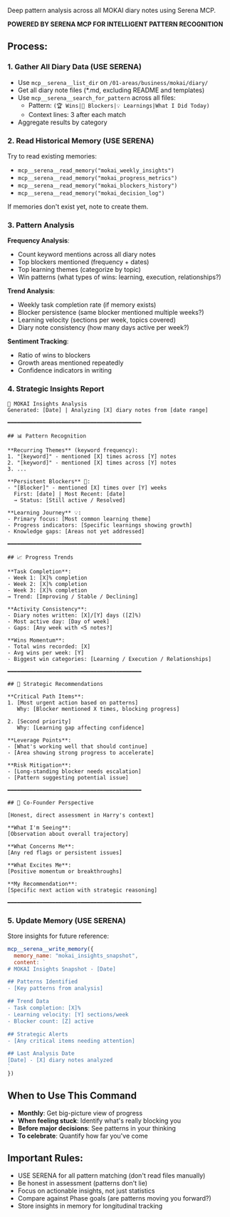 Deep pattern analysis across all MOKAI diary notes using Serena MCP.

**POWERED BY SERENA MCP FOR INTELLIGENT PATTERN RECOGNITION**

## Process:

### 1. Gather All Diary Data (USE SERENA)
- Use `mcp__serena__list_dir` on `/01-areas/business/mokai/diary/`
- Get all diary note files (*.md, excluding README and templates)
- Use `mcp__serena__search_for_pattern` across all files:
  - Pattern: `(🏆 Wins|🚨 Blockers|💡 Learnings|What I Did Today)`
  - Context lines: 3 after each match
- Aggregate results by category

### 2. Read Historical Memory (USE SERENA)
Try to read existing memories:
- `mcp__serena__read_memory("mokai_weekly_insights")`
- `mcp__serena__read_memory("mokai_progress_metrics")`
- `mcp__serena__read_memory("mokai_blockers_history")`
- `mcp__serena__read_memory("mokai_decision_log")`

If memories don't exist yet, note to create them.

### 3. Pattern Analysis

**Frequency Analysis**:
- Count keyword mentions across all diary notes
- Top blockers mentioned (frequency + dates)
- Top learning themes (categorize by topic)
- Win patterns (what types of wins: learning, execution, relationships?)

**Trend Analysis**:
- Weekly task completion rate (if memory exists)
- Blocker persistence (same blocker mentioned multiple weeks?)
- Learning velocity (sections per week, topics covered)
- Diary note consistency (how many days active per week?)

**Sentiment Tracking**:
- Ratio of wins to blockers
- Growth areas mentioned repeatedly
- Confidence indicators in writing

### 4. Strategic Insights Report

```
🧠 MOKAI Insights Analysis
Generated: [Date] | Analyzing [X] diary notes from [date range]

━━━━━━━━━━━━━━━━━━━━━━━━━━━━━━━━━━━━━━━━━━

## 📊 Pattern Recognition

**Recurring Themes** (keyword frequency):
1. "[keyword]" - mentioned [X] times across [Y] notes
2. "[keyword]" - mentioned [X] times across [Y] notes
3. ...

**Persistent Blockers** 🚨:
- "[Blocker]" - mentioned [X] times over [Y] weeks
  First: [date] | Most Recent: [date]
  → Status: [Still active / Resolved]

**Learning Journey** 💡:
- Primary focus: [Most common learning theme]
- Progress indicators: [Specific learnings showing growth]
- Knowledge gaps: [Areas not yet addressed]

━━━━━━━━━━━━━━━━━━━━━━━━━━━━━━━━━━━━━━━━━━

## 📈 Progress Trends

**Task Completion**:
- Week 1: [X]% completion
- Week 2: [X]% completion
- Week 3: [X]% completion
→ Trend: [Improving / Stable / Declining]

**Activity Consistency**:
- Diary notes written: [X]/[Y] days ([Z]%)
- Most active day: [Day of week]
- Gaps: [Any week with <5 notes?]

**Wins Momentum**:
- Total wins recorded: [X]
- Avg wins per week: [Y]
- Biggest win categories: [Learning / Execution / Relationships]

━━━━━━━━━━━━━━━━━━━━━━━━━━━━━━━━━━━━━━━━━━

## 🎯 Strategic Recommendations

**Critical Path Items**:
1. [Most urgent action based on patterns]
   Why: [Blocker mentioned X times, blocking progress]

2. [Second priority]
   Why: [Learning gap affecting confidence]

**Leverage Points**:
- [What's working well that should continue]
- [Area showing strong progress to accelerate]

**Risk Mitigation**:
- [Long-standing blocker needs escalation]
- [Pattern suggesting potential issue]

━━━━━━━━━━━━━━━━━━━━━━━━━━━━━━━━━━━━━━━━━━

## 💬 Co-Founder Perspective

[Honest, direct assessment in Harry's context]

**What I'm Seeing**:
[Observation about overall trajectory]

**What Concerns Me**:
[Any red flags or persistent issues]

**What Excites Me**:
[Positive momentum or breakthroughs]

**My Recommendation**:
[Specific next action with strategic reasoning]

━━━━━━━━━━━━━━━━━━━━━━━━━━━━━━━━━━━━━━━━━━
```

### 5. Update Memory (USE SERENA)
Store insights for future reference:

```javascript
mcp__serena__write_memory({
  memory_name: "mokai_insights_snapshot",
  content: `
# MOKAI Insights Snapshot - [Date]

## Patterns Identified
- [Key patterns from analysis]

## Trend Data
- Task completion: [X]%
- Learning velocity: [Y] sections/week
- Blocker count: [Z] active

## Strategic Alerts
- [Any critical items needing attention]

## Last Analysis Date
[Date] - [X] diary notes analyzed
`
})
```

## When to Use This Command

- **Monthly**: Get big-picture view of progress
- **When feeling stuck**: Identify what's really blocking you
- **Before major decisions**: See patterns in your thinking
- **To celebrate**: Quantify how far you've come

## Important Rules:
- USE SERENA for all pattern matching (don't read files manually)
- Be honest in assessment (patterns don't lie)
- Focus on actionable insights, not just statistics
- Compare against Phase goals (are patterns moving you forward?)
- Store insights in memory for longitudinal tracking
